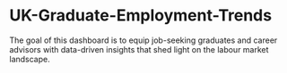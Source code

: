 # UK-Graduate-Employment-Trends
The goal of this dashboard is to equip job-seeking graduates and career advisors with data-driven insights that shed light on the labour market landscape.
